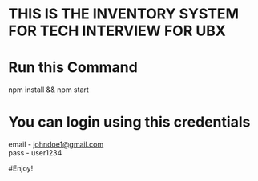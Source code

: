 # THIS IS THE INVENTORY SYSTEM FOR TECH INTERVIEW FOR UBX

# Run this Command
npm install && npm start 

# You can login using this credentials
email - johndoe1@gmail.com <br>
pass - user1234  

#Enjoy!